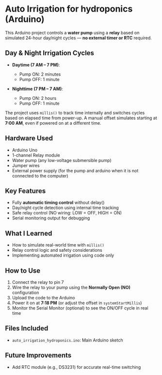 # Auto Irrigation for hydroponics (Arduino)

This Arduino project controls a **water pump** using a **relay** based on simulated 24-hour day/night cycles — **no external timer or RTC** required.

## Day & Night Irrigation Cycles

- **Daytime (7 AM – 7 PM)**:
  - Pump ON: 2 minutes
  - Pump OFF: 1 minute

- **Nighttime (7 PM – 7 AM)**:
  - Pump ON: 2 hours
  - Pump OFF: 1 minute

The project uses `millis()` to track time internally and switches cycles based on elapsed time from power-up. A manual offset simulates starting at **7:00 AM**, even if powered on at a different time.

## Hardware Used
- Arduino Uno
- 1-channel Relay module
- Water pump (any low-voltage submersible pump)
- Jumper wires
- External power supply (for the pump and arduino when it is not connected to the computer)

## Key Features
- Fully **automatic timing control** without delay()
- Day/night cycle detection using internal time tracking
- Safe relay control (NO wiring: LOW = OFF, HIGH = ON)
- Serial monitoring output for debugging

## What I Learned
- How to simulate real-world time with `millis()`
- Relay control logic and safety considerations
- Implementing automated irrigation using code only

## How to Use
1. Connect the relay to pin 7
2. Wire the relay to your pump using the **Normally Open (NO)** configuration
3. Upload the code to the Arduino
4. Power it on at **7:18 PM** (or adjust the offset in `systemStartMillis`)
5. Monitor the Serial Monitor (optional) to see the ON/OFF cycle in real time

## Files Included
- `auto_irrigation_hydroponics.ino`: Main Arduino sketch

## Future Improvements
- Add RTC module (e.g., DS3231) for accurate real-time switching
